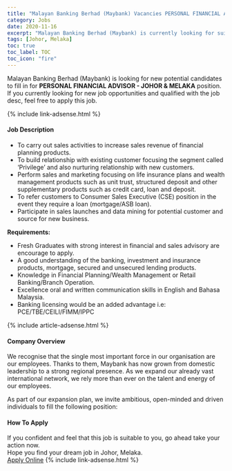 ```yaml
---
title: "Malayan Banking Berhad (Maybank) Vacancies PERSONAL FINANCIAL ADVISOR - JOHOR & MELAKA" 
category: Jobs 
date: 2020-11-16 
excerpt: "Malayan Banking Berhad (Maybank) is currently looking for suitable person to fill in the PERSONAL FINANCIAL ADVISOR - JOHOR & MELAKA which positioned at Johor, Melaka" 
tags: [Johor, Melaka] 
toc: true 
toc_label: TOC 
toc_icon: "fire" 
--- 
```


<p>Malayan Banking Berhad (Maybank) is looking for new potential candidates to fill in for <b>PERSONAL FINANCIAL ADVISOR - JOHOR & MELAKA</b> position. If you currently looking for new job opportunities and qualified with the job desc, feel free to apply this job.
</p>{% include link-adsense.html %} 
<div><div><div><h4>Job Description</h4></div></div><div><div><span><div><div><ul><li>To carry out sales activities to increase sales revenue of financial planning products.</li><li>To build relationship with existing customer focusing the segment called &#8216;Privilege&#8217; and also nurturing relationship with new customers.</li><li>Perform sales and marketing focusing on life insurance plans and wealth management products such as unit trust, structured deposit and other supplementary products such as credit card, loan and deposit.</li><li>To refer customers to Consumer Sales Executive (CSE) position in the event they require a loan (mortgage/ASB loan).</li><li>Participate in sales launches and data mining for potential customer and source for new business.</li></ul><div><strong>Requirements:</strong></div><ul><li>Fresh Graduates with strong interest in financial and sales advisory are encourage to apply.</li><li>A good understanding of the banking, investment and insurance products, mortgage, secured and unsecured lending products.</li><li>Knowledge in Financial Planning/Wealth Management or Retail Banking/Branch Operation.</li><li>Excellence oral and written communication skills in English and Bahasa Malaysia.</li><li>Banking licensing would be an added advantage i.e: PCE/TBE/CEILI/FIMM/IPPC</li></ul></div></div></span></div></div></div> 
{% include article-adsense.html %} 
<div><div><div><h4>Company Overview</h4></div></div><div><div><span><div><p>We recognise that the single most important force in our organisation are our employees. Thanks to them, Maybank has now grown from domestic leadership to a strong regional presence. As we expand our already vast international network, we rely more than ever on the talent and energy of our employees.

As part of our expansion plan, we invite ambitious, open-minded and driven individuals to fill the following position:</p></div></span></div></div></div> 
#### How To Apply 
If you confident and feel that this job is suitable to you, go ahead take your action now. <br/> 
Hope you find your dream job in Johor, Melaka. <br/> 
<a href="https://www.jobstreet.com.my/en/job/personal-financial-advisor-johor-melaka-4424725?jobId=jobstreet-my-job-4424725&sectionRank=23&token=0~23767195-539d-435e-a4e8-c1e0dc4a42eb&fr=SRP%20View%20In%20New%20Ta" class="btn btn--info" target="_blank" rel="nofollow noopenner">Apply Online</a> 
{% include link-adsense.html %} 